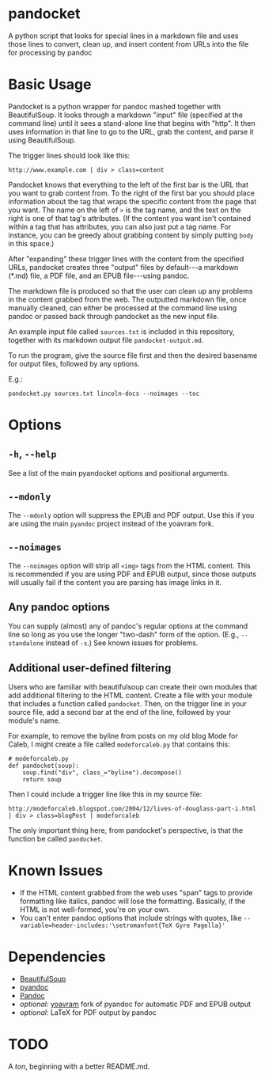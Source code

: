 pandocket
=========

A python script that looks for special lines in a markdown file and uses those lines to convert, clean up, and insert content from URLs into the file for processing by pandoc

# Basic Usage

Pandocket is a python wrapper for pandoc mashed together with BeautifulSoup. It looks through a markdown "input" file (specified at the command line) until it sees a stand-alone line that begins with "http". It then uses information in that line to go to the URL, grab the content, and parse it using BeautifulSoup.

The trigger lines should look like this:

	http://www.example.com | div > class=content

Pandocket knows that everything to the left of the first bar is the URL that you want to grab content from. To the right of the first bar you should place information about the tag that wraps the specific content from the page that you want. The name on the left of `>` is the tag name, and the text on the right is one of that tag's attributes. (If the content you want isn't contained within a tag that has attributes, you can also just put a tag name. For instance, you can be greedy about grabbing content by simply putting `body` in this space.)

After "expanding" these trigger lines with the content from the specified URLs, pandocket creates three "output" files by default---a markdown (*.md) file, a PDF file, and an EPUB file---using pandoc.

The markdown file is produced so that the user can clean up any problems in the content grabbed from the web. The outputted markdown file, once manually cleaned, can either be processed at the command line using pandoc or passed back through pandocket as the new input file.

An example input file called `sources.txt` is included in this repository, together with its markdown output file `pandocket-output.md`.

To run the program, give the source file first and then the desired basename for output files, followed by any options.

E.g.:

	pandocket.py sources.txt lincoln-docs --noimages --toc

# Options

## `-h`, `--help`

See a list of the main pyandocket options and positional arguments.

## `--mdonly`

The `--mdonly` option will suppress the EPUB and PDF output. Use this if you are using the main `pyandoc` project instead of the yoavram fork.

## `--noimages`

The `--noimages` option will strip all `<img>` tags from the HTML content. This is recommended if you are using PDF and EPUB output, since those outputs will usually fail if the content you are parsing has image links in it.

## Any pandoc options

You can supply (almost) any of pandoc's regular options at the command line so long as you use the longer "two-dash" form of the option. (E.g., `--standalone` instead of `-s`.) See known issues for problems.

## Additional user-defined filtering

Users who are familiar with beautifulsoup can create their own modules that add additional filtering to the HTML content. Create a file with your module that includes a function called `pandocket`. Then, on the trigger line in your source file, add a second bar at the end of the line, followed by your module's name.

For example, to remove the byline from posts on my old blog Mode for Caleb, I might create a file called `modeforcaleb.py` that contains this:

	# modeforcaleb.py
	def pandocket(soup):
		soup.find("div", class_="byline").decompose()
		return soup

Then I could include a trigger line like this in my source file:

	http://modeforcaleb.blogspot.com/2004/12/lives-of-douglass-part-i.html | div > class=blogPost | modeforcaleb

The only important thing here, from pandocket's perspective, is that the function be called `pandocket`.

# Known Issues

- If the HTML content grabbed from the web uses "span" tags to provide formatting like italics, pandoc will lose the formatting. Basically, if the HTML is not well-formed, you're on your own.
- You can't enter pandoc options that include strings with quotes, like `--variable=header-includes:'\setromanfont{TeX Gyre Pagella}'`

# Dependencies

- [BeautifulSoup](http://www.crummy.com/software/BeautifulSoup/)
- [pyandoc](http://github.com/kennethreitz/pyandoc)
- [Pandoc](http://johnmacfarlane.et)
- *optional*: [yoavram](http://github.com/yoavram/pyandoc) fork of pyandoc for automatic PDF and EPUB output
- *optional*: LaTeX for PDF output by pandoc

# TODO

A *ton*, beginning with a better README.md.
